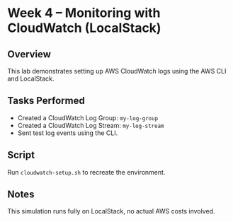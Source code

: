 # Week 4 – Monitoring with CloudWatch (LocalStack)

## Overview
This lab demonstrates setting up AWS CloudWatch logs using the AWS CLI and LocalStack.

## Tasks Performed
- Created a CloudWatch Log Group: `my-log-group`
- Created a CloudWatch Log Stream: `my-log-stream`
- Sent test log events using the CLI.

## Script
Run `cloudwatch-setup.sh` to recreate the environment.

## Notes
This simulation runs fully on LocalStack, no actual AWS costs involved.

